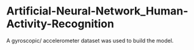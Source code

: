 # Artificial-Neural-Network_Human-Activity-Recognition
A gyroscopic/ accelerometer dataset was used to build the model.
